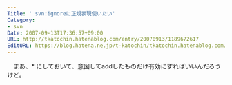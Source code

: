 ```yaml
---
Title: ' svn:ignoreに正規表現使いたい'
Category:
- svn
Date: 2007-09-13T17:36:57+09:00
URL: http://tkatochin.hatenablog.com/entry/20070913/1189672617
EditURL: https://blog.hatena.ne.jp/t-katochin/tkatochin.hatenablog.com/atom/entry/6653586347154755208
---
```


　まあ、* にしておいて、意図してaddしたものだけ有効にすればいいんだろうけど。
